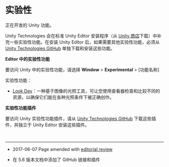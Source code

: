 # 实验性

正在开发的 Unity 功能。

Unity Technologies 会在标准 Unity Editor 安装程序（从 [Unity 商店](https://store.unity.com/)下载）中补充一些实验性功能。在安装 Unity Editor 后，如果需要其他实验性功能，必须从 [Unity Technologies GitHub](https://github.com/Unity-Technologies) 单独下载和安装这些功能。



**Editor 中的实验性功能**

要访问 Unity 中的实验性功能，请选择 __Window__ > __Experimental__ > [功能名称]

实验性功能：

* [Look Dev](LookDev.html)：一种基于图像的光照工具，可让您使用查看器检查和比较不同的资源，以确保它们能在各种光照条件下被正确创作。


**实验性功能插件**

要访问 Unity 实验性功能插件，请从 [Unity Technologies GitHub](https://github.com/Unity-Technologies) 下载这些插件，并独立于 Unity Editor 安装这些插件。

<br/> 

---
*  <span class="page-edit">2017-06-07  Page amended with [editorial review](DocumentationEditorialReview.html)
</span>

* <span class="page-history">在 5.6 版本文档中添加了 GitHub 链接和插件</span>
